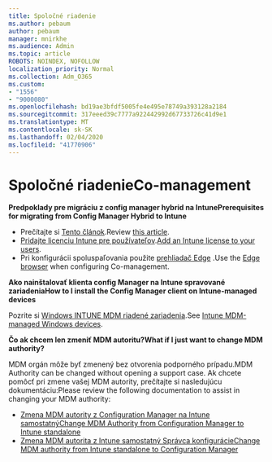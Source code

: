 ```yaml
---
title: Spoločné riadenie
ms.author: pebaum
author: pebaum
manager: mnirkhe
ms.audience: Admin
ms.topic: article
ROBOTS: NOINDEX, NOFOLLOW
localization_priority: Normal
ms.collection: Adm_O365
ms.custom:
- "1556"
- "9000080"
ms.openlocfilehash: bd19ae3bfdf5005fe4e495e78749a393128a2184
ms.sourcegitcommit: 317eeed39c7777a922442992d67733726c41d9e1
ms.translationtype: MT
ms.contentlocale: sk-SK
ms.lasthandoff: 02/04/2020
ms.locfileid: "41770906"
---
```

# <a name="co-management"></a><span data-ttu-id="55e61-102">Spoločné riadenie</span><span class="sxs-lookup"><span data-stu-id="55e61-102">Co-management</span></span>

<span data-ttu-id="55e61-103">**Predpoklady pre migráciu z config manager hybrid na Intune**</span><span class="sxs-lookup"><span data-stu-id="55e61-103">**Prerequisites for migrating from Config Manager Hybrid to Intune**</span></span>

- <span data-ttu-id="55e61-104">Prečítajte si [Tento článok](https://docs.microsoft.com/configmgr/mdm/deploy-use/migrate-hybridmdm-to-intunesa).</span><span class="sxs-lookup"><span data-stu-id="55e61-104">Review [this article](https://docs.microsoft.com/configmgr/mdm/deploy-use/migrate-hybridmdm-to-intunesa).</span></span>
- <span data-ttu-id="55e61-105">[Pridajte licenciu Intune pre používateľov](https://docs.microsoft.com/intune/licenses-assign).</span><span class="sxs-lookup"><span data-stu-id="55e61-105">[Add an Intune license to your users](https://docs.microsoft.com/intune/licenses-assign).</span></span>
- <span data-ttu-id="55e61-106">Pri konfigurácii spoluspaľovania použite [prehliadač Edge](https://www.microsoft.com/windows/microsoft-edge) .</span><span class="sxs-lookup"><span data-stu-id="55e61-106">Use the [Edge browser](https://www.microsoft.com/windows/microsoft-edge) when configuring Co-management.</span></span>

<span data-ttu-id="55e61-107">**Ako nainštalovať klienta config Manager na Intune spravované zariadenia**</span><span class="sxs-lookup"><span data-stu-id="55e61-107">**How to I install the Config Manager client on Intune-managed devices**</span></span>

<span data-ttu-id="55e61-108">Pozrite si [Windows INTUNE MDM riadené zariadenia](https://docs.microsoft.com/configmgr/core/clients/deploy/deploy-clients-to-windows-computers#bkmk_mdm).</span><span class="sxs-lookup"><span data-stu-id="55e61-108">See [Intune MDM-managed Windows devices](https://docs.microsoft.com/configmgr/core/clients/deploy/deploy-clients-to-windows-computers#bkmk_mdm).</span></span>

<span data-ttu-id="55e61-109">**Čo ak chcem len zmeniť MDM autoritu?**</span><span class="sxs-lookup"><span data-stu-id="55e61-109">**What if I just want to change MDM authority?**</span></span>

<span data-ttu-id="55e61-110">MDM orgán môže byť zmenený bez otvorenia podporného prípadu.</span><span class="sxs-lookup"><span data-stu-id="55e61-110">MDM Authority can be changed without opening a support case.</span></span> <span data-ttu-id="55e61-111">Ak chcete pomôcť pri zmene vašej MDM autority, prečítajte si nasledujúcu dokumentáciu:</span><span class="sxs-lookup"><span data-stu-id="55e61-111">Please review the following documentation to assist in changing your MDM authority:</span></span>

- [<span data-ttu-id="55e61-112">Zmena MDM autority z Configuration Manager na Intune samostatný</span><span class="sxs-lookup"><span data-stu-id="55e61-112">Change MDM Authority from Configuration Manager to Intune standalone</span></span>](https://docs.microsoft.com/configmgr/mdm/deploy-use/migrate-change-mdm-authority)
- [<span data-ttu-id="55e61-113">Zmena MDM autorita z Intune samostatný Správca konfigurácie</span><span class="sxs-lookup"><span data-stu-id="55e61-113">Change MDM authority from Intune standalone to Configuration Manager</span></span>](https://docs.microsoft.com/configmgr/mdm/deploy-use/change-mdm-authority)

